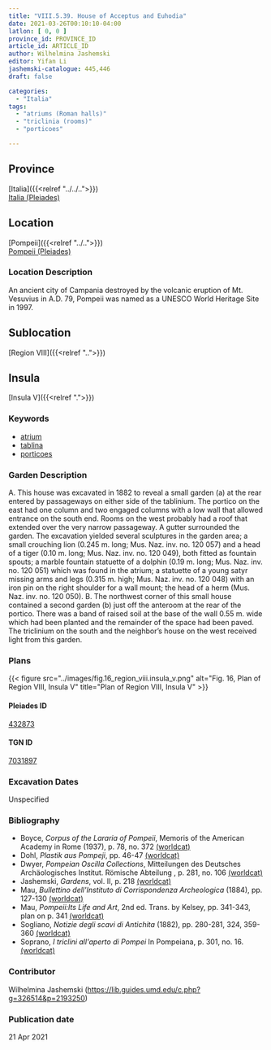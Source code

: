 ```yaml
---
title: "VIII.5.39. House of Acceptus and Euhodia"
date: 2021-03-26T00:10:10-04:00
latlon: [ 0, 0 ]
province_id: PROVINCE_ID
article_id: ARTICLE_ID
author: Wilhelmina Jashemski
editor: Yifan Li
jashemski-catalogue: 445,446
draft: false

categories:
  - "Italia"
tags:
  - "atriums (Roman halls)"
  - "triclinia (rooms)"
  - "porticoes"

---
```


## Province
[Italia]({{<relref "../../..">}}) \
[Italia (Pleiades)](https://pleiades.stoa.org/places/1052)

## Location
[Pompeii]({{<relref "../..">}}) \
[Pompeii (Pleiades)](https://pleiades.stoa.org/places/433032)

### Location Description
An ancient city of Campania destroyed by the volcanic eruption of Mt. Vesuvius in A.D. 79, Pompeii was named as a UNESCO World Heritage Site in 1997.

## Sublocation
[Region VIII]({{<relref "..">}})

## Insula
[Insula V]({{<relref ".">}})

### Keywords
 - [atrium](http://vocab.getty.edu/page/aat/300004097)
 - [tablina](http://vocab.getty.edu/page/aat/300004359)
 - [porticoes](http://vocab.getty.edu/page/aat/300004145)


### Garden Description
A. This house was excavated in 1882 to reveal a small garden (a) at the rear entered by passageways on either side of the tablinium. The portico on the east had one column and two engaged columns with a low wall that allowed entrance on the south end. Rooms on the west probably had a roof that extended over the very narrow passageway. A gutter surrounded the garden. The excavation yielded several sculptures in the garden area; a small crouching lion (0.245 m. long; Mus. Naz. inv. no. 120 057) and a head of a tiger (0.10 m. long; Mus. Naz. inv. no. 120 049), both fitted as fountain spouts; a marble fountain statuette of a dolphin (0.19 m. long; Mus. Naz. inv. no. 120 051) which was found in the atrium; a statuette of a young satyr missing arms and legs (0.315 m. high; Mus. Naz. inv. no. 120 048) with an iron pin on the right shoulder for a wall mount; the head of a herm (Mus. Naz. inv. no. 120 050).
B. The northwest corner of this small house contained a second garden (b) just off the anteroom at the rear of the portico. There was a band of raised soil at the base of the wall 0.55 m. wide which had been planted and the remainder of the space had been paved. The triclinium on the south and the neighbor’s house on the west received light from this garden.

### Plans
{{< figure src="../images/fig.16_region_viii.insula_v.png" alt="Fig. 16, Plan of  Region VIII, Insula V" title="Plan of  Region VIII, Insula V" >}}

#### Pleiades ID
[432873](https://pleiades.stoa.org/places/538911200)

#### TGN ID
[7031897](http://vocab.getty.edu/page/tgn/2053030)

###  Excavation Dates
Unspecified

### Bibliography
* Boyce, *Corpus of the Lararia of Pompeii*, Memoris of the American Academy in Rome (1937), p. 78, no. 372 [(worldcat)](http://www.worldcat.org/oclc/1131425884)
* Dohl, *Plastik aus Pompeji*, pp. 46-47 [(worldcat)](http://www.worldcat.org/oclc/52662796)
* Dwyer, *Pompeian Oscilla Collections*, Mitteilungen des Deutsches Archäologisches Institut. Römische Abteilung , p. 281, no. 106 [(worldcat)](http://www.worldcat.org/oclc/8605701)
* Jashemski, *Gardens*, vol. II, p. 218 [(worldcat)](http://www.worldcat.org/oclc/1113367431)
* Mau, *Bullettino dell'Instituto di Corrispondenza Archeologica* (1884), pp. 127-130 [(worldcat)](http://www.worldcat.org/oclc/823239162)
* Mau, *Pompeii:Its Life and Art*, 2nd ed. Trans. by Kelsey, pp. 341-343, plan on p. 341 [(worldcat)](http://www.worldcat.org/oclc/1197366621)
* Sogliano, *Notizie degli scavi di Antichita* (1882), pp. 280-281, 324, 359-360 [(worldcat)](http://www.worldcat.org/oclc/638883283)
* Soprano, *I triclini all'aperto di Pompei* In Pompeiana, p. 301, no. 16. [(worldcat)](http://www.worldcat.org/oclc/78719058)

### Contributor
Wilhelmina Jashemski (https://lib.guides.umd.edu/c.php?g=326514&p=2193250)

### Publication date

21 Apr 2021
